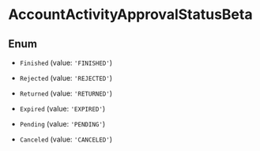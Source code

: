# AccountActivityApprovalStatusBeta

## Enum


* `Finished` (value: `'FINISHED'`)

* `Rejected` (value: `'REJECTED'`)

* `Returned` (value: `'RETURNED'`)

* `Expired` (value: `'EXPIRED'`)

* `Pending` (value: `'PENDING'`)

* `Canceled` (value: `'CANCELED'`)

